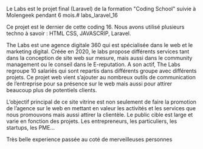 Le Labs est le projet final (Laravel) de la formation "Coding School" suivie à Molengeek pendant 6 mois.# labs_laravel_16

Ce projet est le dernier de cette coding 16. Nous avons utilisé plusieurs techno à savoir : HTML CSS, JAVASCRIP, Laravel.

The Labs est une agence digitale 360 qui est spécialisée dans le web et le marketing digital. Créée en 2020, le labs propose différents services tant dans la conception de site web sur mesure, mais aussi dans le community management ou le conseil dans le E-reputation. A son actif, The Labs regroupe 10 salariés qui sont repartis dans différents groupe avec différents projets. Ce projet web vient s’ajouter au nombreux outils de communication de l’entreprise pour sa présence sur le web mais aussi pour attirer beaucoup plus de potentiels clients.

L’objectif principal de ce site vitrine est non seulement de faire la promotion de l’agence sur le web en mettant en valeur les activités et les services que nous promouvons mais aussi attirer la clientèle. Le public cible est large et varie en fonction des projets. Les entrepreneurs, les particuliers, les startups, les PME…

Très belle experience passée au coté de merveilleuses personnes